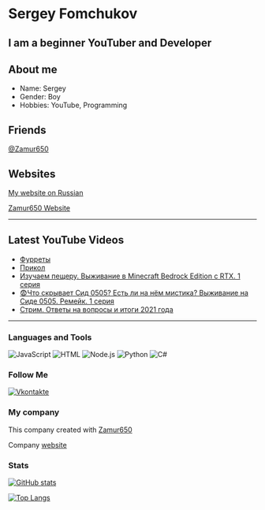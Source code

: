 # Sergey Fomchukov

## I am a beginner YouTuber and Developer

## About me

* Name: Sergey
* Gender: Boy
* Hobbies: YouTube, Programming

## Friends
[@Zamur650](github.com/Zamur650)

## Websites
[My website on Russian](https://Bananchik204.github.io/)

[Zamur650 Website](https://Zamur650.github.io/)

---
## Latest YouTube Videos

<!-- YOUTUBE:START -->
- [Фурреты](https://www.youtube.com/watch?v=Ec-AfEM_QNI)
- [Прикол](https://www.youtube.com/watch?v=HMakibZfqdI)
- [Изучаем пещеру. Выживание в Minecraft Bedrock Edition с RTX. 1 серия](https://www.youtube.com/watch?v=nIYJ98Pq7DI)
- [😨Что скрывает Сид 0505? Есть ли на нём мистика? Выживание на Сиде 0505. Ремейк. 1 серия](https://www.youtube.com/watch?v=oVZWrtUs2I0)
- [Стрим. Ответы на вопросы и итоги 2021 года](https://www.youtube.com/watch?v=6gpzA19GcHk)
<!-- YOUTUBE:END -->
---

 ### Languages and Tools
![JavaScript](https://img.shields.io/badge/-JavaScript-090909?style=for-the-badge&logo=JavaScript)
![HTML](https://img.shields.io/badge/-HTML5-e05d3a?style=for-the-badge&logo=html5&logoColor=FFFFFF)
![Node.js](https://img.shields.io/badge/-Node.js-7fbd42?style=for-the-badge&logo=Node.js&logoColor=FFFFFF)
![Python](https://img.shields.io/badge/-Python-E9D54D?style=for-the-badge&logo=Python)
![C#](https://img.shields.io/badge/-C%23-E9D54D?style=for-the-badge&logo=C%23)

### Follow Me
[![Vkontakte](https://img.shields.io/badge/-Vkontakte-4F7DB3?style=for-the-badge&logo=Vk&logoColor=FFFFFF)](https://vk.com/sfomchukov)

### My company
This company created with [Zamur650](https://github.com/Zamur650)

Company [website](https://korovskaya-enterteiment.github.io)

### Stats
[![GitHub stats](https://github-readme-stats.vercel.app/api?username=Bananchik204&show_icons=true)](https://github.com/anuraghazra/github-readme-stats)

[![Top Langs](https://github-readme-stats.vercel.app/api/top-langs/?username=Bananchik204)](https://github.com/anuraghazra/github-readme-stats)

